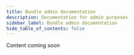 ```yaml
---
title: Bundle admin documentation
description: Documentation for admin purposes 
sidebar_label: Bundle admin documentation
hide_table_of_contents: false
---
```


Content coming soon
